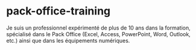 # pack-office-training
Je suis un professionnel expérimenté de plus de 10 ans dans la formation, spécialisé dans le Pack Office (Excel, Access, PowerPoint, Word, Outlook, etc.) ainsi que dans les équipements numériques. 
